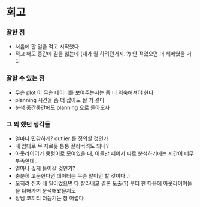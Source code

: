 # 회고

### 잘한 점
- 처음에 할 일을 적고 시작했다
- 적고 해도 중간에 길을 잃는데 (내가 뭘 하려던거지..?) 안 적었으면 더 헤메였을 거다

### 잘할 수 있는 점
- 무슨 plot 이 무슨 데이터를 보여주는지는 좀 더 익숙해져야 한다
- planning 시간을 좀 더 잡아도 될 거 같다
- 분석 중간중간에도 planning 으로 돌아오자

### 그 외 했던 생각들
- 얼마나 민감하게? outlier 를 정의할 것인가
- 내 맘대로 무 자르듯 퉁퉁 잘라버려도 되나?
- 아웃라이어가 뭉텅이로 모여있을 때, 이들만 떼어서 따로 분석하기에는 시간이 너무 부족한데..
- 얼마나 깊게 들어갈 것인가?
- 충분히 고문한다면 데이터는 무슨 말이던 할 것이다..!
- 오히려 진짜 내 일이었으면 다 잘라내고 결론 도출(?) 부터 한 다음에 아웃라이어들을 더해가며 분석해봤을지도
- 장님 코끼리 더듬기는 참 어렵다
